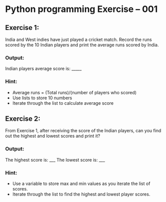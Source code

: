 # Python programming Exercise – 001


## Exercise 1:

India and West indies have just played a cricket match. Record the runs scored by the 10 Indian players and print the average runs scored by India. 

### Output:
Indian players average score is: _____

### Hint: 
- Average runs = (Total runs)/(number of players who scored)
-	Use lists to store 10 numbers 
- Iterate through the list to calculate average score 


## Exercise 2:

From Exercise 1, after receiving the score of the Indian players, can you find out the highest and lowest scores and print it?

### Output: 
The highest score is: ___
The lowest score is: ___

### Hint:
- Use a variable to store max and min values as you iterate the list of scores.
- Iterate through the list to find the highest and lowest player scores.
 
